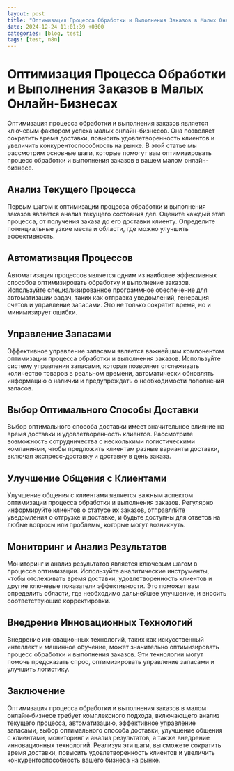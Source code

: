```yaml
---
layout: post
title: "Оптимизация Процесса Обработки и Выполнения Заказов в Малых Онлайн-Бизнесах"
date: 2024-12-24 11:01:39 +0300
categories: [blog, test]
tags: [test, n8n]
---
```


# Оптимизация Процесса Обработки и Выполнения Заказов в Малых Онлайн-Бизнесах
Оптимизация процесса обработки и выполнения заказов является ключевым фактором успеха малых онлайн-бизнесов. Она позволяет сократить время доставки, повысить удовлетворенность клиентов и увеличить конкурентоспособность на рынке. В этой статье мы рассмотрим основные шаги, которые помогут вам оптимизировать процесс обработки и выполнения заказов в вашем малом онлайн-бизнесе.

## Анализ Текущего Процесса
Первым шагом к оптимизации процесса обработки и выполнения заказов является анализ текущего состояния дел. Оцените каждый этап процесса, от получения заказа до его доставки клиенту. Определите потенциальные узкие места и области, где можно улучшить эффективность.

## Автоматизация Процессов
Автоматизация процессов является одним из наиболее эффективных способов оптимизировать обработку и выполнение заказов. Используйте специализированное программное обеспечение для автоматизации задач, таких как отправка уведомлений, генерация счетов и управление запасами. Это не только сократит время, но и минимизирует ошибки.

## Управление Запасами
Эффективное управление запасами является важнейшим компонентом оптимизации процесса обработки и выполнения заказов. Используйте систему управления запасами, которая позволяет отслеживать количество товаров в реальном времени, автоматически обновлять информацию о наличии и предупреждать о необходимости пополнения запасов.

## Выбор Оптимального Способы Доставки
Выбор оптимального способа доставки имеет значительное влияние на время доставки и удовлетворенность клиентов. Рассмотрите возможность сотрудничества с несколькими логистическими компаниями, чтобы предложить клиентам разные варианты доставки, включая экспресс-доставку и доставку в день заказа.

## Улучшение Общения с Клиентами
Улучшение общения с клиентами является важным аспектом оптимизации процесса обработки и выполнения заказов. Регулярно информируйте клиентов о статусе их заказов, отправляйте уведомления о отгрузке и доставке, и будьте доступны для ответов на любые вопросы или проблемы, которые могут возникнуть.

## Мониторинг и Анализ Результатов
Мониторинг и анализ результатов является ключевым шагом в процессе оптимизации. Используйте аналитические инструменты, чтобы отслеживать время доставки, удовлетворенность клиентов и другие ключевые показатели эффективности. Это поможет вам определить области, где необходимо дальнейшее улучшение, и вносить соответствующие корректировки.

## Внедрение Инновационных Технологий
Внедрение инновационных технологий, таких как искусственный интеллект и машинное обучение, может значительно оптимизировать процесс обработки и выполнения заказов. Эти технологии могут помочь предсказать спрос, оптимизировать управление запасами и улучшить логистику.

## Заключение
Оптимизация процесса обработки и выполнения заказов в малом онлайн-бизнесе требует комплексного подхода, включающего анализ текущего процесса, автоматизацию, эффективное управление запасами, выбор оптимального способа доставки, улучшение общения с клиентами, мониторинг и анализ результатов, а также внедрение инновационных технологий. Реализуя эти шаги, вы сможете сократить время доставки, повысить удовлетворенность клиентов и увеличить конкурентоспособность вашего бизнеса на рынке.